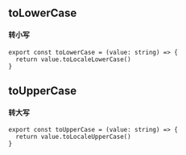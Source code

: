 ## toLowerCase
#### 转小写

```
export const toLowerCase = (value: string) => {
  return value.toLocaleLowerCase()
}
```

## toUpperCase
#### 转大写

```
export const toUpperCase = (value: string) => {
  return value.toLocaleUpperCase()
}
```

